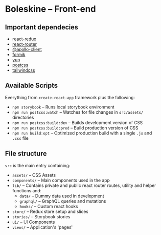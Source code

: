 # Boleskine – Front-end

## Important dependecies

- [react-redux](https://www.npmjs.com/package/react-redux)
- [react-router](https://www.npmjs.com/package/react-router)
- [@apollo-client](https://www.npmjs.com/package/@apollo/client)
- [formik](https://www.npmjs.com/package/formik)
- [yup](https://www.npmjs.com/package/yup)
- [postcss](https://www.npmjs.com/package/postcss)
- [tailwindcss](https://www.npmjs.com/package/tailwindcss)

## Available Scripts

Everything from `create-react-app` framework plus the following:

- `npm storybook` – Runs local storybook environment
- `npm run postcss:watch` – Watches for file changes in `src/assets/` directories
- `npm run postcss:build:dev` – Builds development version of CSS
- `npm run postcss:build:prod` – Build production version of CSS
- `npm run build:opt` – Optimized production build with a single `.js` and `.css` file

## File structure

`src` is the main entry containing:

- `assets/` – CSS Assets
- `components/` – Main components used in the app
- `lib/` – Contains private and public react router routes, utility and helper functions and:
	- `data/` – Dummy data used in development
	- `graphql/` – GraphQL queries and mutations
	- `hooks/` – Custom react hooks
- `store/` – Redux store setup and slices
- `stories/` – Storybook stories
- `ui/` – UI Components
- `views/` – Application's 'pages'
